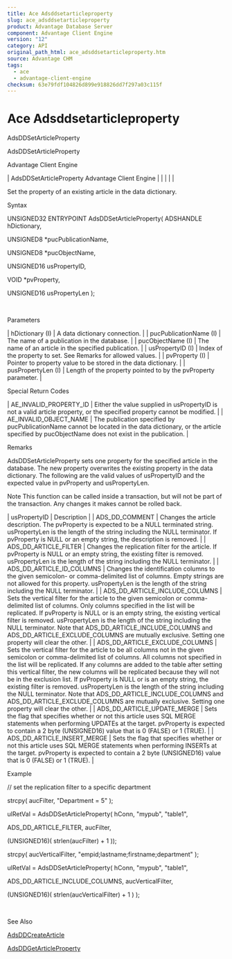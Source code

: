 ```yaml
---
title: Ace Adsddsetarticleproperty
slug: ace_adsddsetarticleproperty
product: Advantage Database Server
component: Advantage Client Engine
version: "12"
category: API
original_path_html: ace_adsddsetarticleproperty.htm
source: Advantage CHM
tags:
  - ace
  - advantage-client-engine
checksum: 63e79fdf104826d899e918826dd7f297a03c115f
---
```


# Ace Adsddsetarticleproperty

AdsDDSetArticleProperty

AdsDDSetArticleProperty

Advantage Client Engine

| AdsDDSetArticleProperty  Advantage Client Engine |  |  |  |  |

Set the property of an existing article in the data dictionary.

Syntax

UNSIGNED32 ENTRYPOINT AdsDDSetArticleProperty( ADSHANDLE hDictionary,

UNSIGNED8 \*pucPublicationName,

UNSIGNED8 \*pucObjectName,

UNSIGNED16 usPropertyID,

VOID \*pvProperty,

UNSIGNED16 usPropertyLen );

 

Parameters

| hDictionary (I) | A data dictionary connection. |
| pucPublicationName (I) | The name of a publication in the database. |
| pucObjectName (I) | The name of an article in the specified publication. |
| usPropertyID (I) | Index of the property to set. See Remarks for allowed values. |
| pvProperty (I) | Pointer to property value to be stored in the data dictionary. |
| pusPropertyLen (I) | Length of the property pointed to by the pvProperty parameter. |

Special Return Codes

| AE\_INVALID\_PROPERTY\_ID | Either the value supplied in usPropertyID is not a valid article property, or the specified property cannot be modified. |
| AE\_INVALID\_OBJECT\_NAME | The publication specified by pucPublicationName cannot be located in the data dictionary, or the article specified by pucObjectName does not exist in the publication. |

Remarks

AdsDDSetArticleProperty sets one property for the specified article in the database. The new property overwrites the existing property in the data dictionary. The following are the valid values of usPropertyID and the expected value in pvProperty and usPropertyLen.

Note This function can be called inside a transaction, but will not be part of the transaction. Any changes it makes cannot be rolled back.

| usPropertyID | Description |
| ADS\_DD\_COMMENT | Changes the article description. The pvProperty is expected to be a NULL terminated string. usPropertyLen is the length of the string including the NULL terminator. If pvProperty is NULL or an empty string, the description is removed. |
| ADS\_DD\_ARTICLE\_FILTER | Changes the replication filter for the article. If pvProperty is NULL or an empty string, the existing filter is removed. usPropertyLen is the length of the string including the NULL terminator. |
| ADS\_DD\_ARTICLE\_ID\_COLUMNS | Changes the identification columns to the given semicolon- or comma-delimited list of columns. Empty strings are not allowed for this property. usPropertyLen is the length of the string including the NULL terminator. |
| ADS\_DD\_ARTICLE\_INCLUDE\_COLUMNS | Sets the vertical filter for the article to the given semicolon or comma-delimited list of columns. Only columns specified in the list will be replicated. If pvProperty is NULL or is an empty string, the existing vertical filter is removed. usPropertyLen is the length of the string including the NULL terminator. Note that ADS\_DD\_ARTICLE\_INCLUDE\_COLUMNS and ADS\_DD\_ARTICLE\_EXCLUDE\_COLUMNS are mutually exclusive. Setting one property will clear the other. |
| ADS\_DD\_ARTICLE\_EXCLUDE\_COLUMNS | Sets the vertical filter for the article to be all columns not in the given semicolon or comma-delimited list of columns. All columns not specified in the list will be replicated. If any columns are added to the table after setting this vertical filter, the new columns will be replicated because they will not be in the exclusion list. If pvProperty is NULL or is an empty string, the existing filter is removed. usPropertyLen is the length of the string including the NULL terminator. Note that ADS\_DD\_ARTICLE\_INCLUDE\_COLUMNS and ADS\_DD\_ARTICLE\_EXCLUDE\_COLUMNS are mutually exclusive. Setting one property will clear the other. |
| ADS\_DD\_ARTICLE\_UPDATE\_MERGE | Sets the flag that specifies whether or not this article uses SQL MERGE statements when performing UPDATEs at the target. pvProperty is expected to contain a 2 byte (UNSIGNED16) value that is 0 (FALSE) or 1 (TRUE). |
| ADS\_DD\_ARTICLE\_INSERT\_MERGE | Sets the flag that specifies whether or not this article uses SQL MERGE statements when performing INSERTs at the target. pvProperty is expected to contain a 2 byte (UNSIGNED16) value that is 0 (FALSE) or 1 (TRUE). |

Example

// set the replication filter to a specific department

strcpy( aucFilter, "Department = 5" );

ulRetVal = AdsDDSetArticleProperty( hConn, "mypub", "table1",

ADS\_DD\_ARTICLE\_FILTER, aucFilter,

(UNSIGNED16)( strlen(aucFilter) + 1 ));

strcpy( aucVerticalFilter, "empid;lastname;firstname;department" );

ulRetVal = AdsDDSetArticleProperty( hConn, "mypub", "table1",

ADS\_DD\_ARTICLE\_INCLUDE\_COLUMNS, aucVerticalFilter,

(UNSIGNED16)( strlen(aucVerticalFilter) + 1 ) );

 

See Also

[AdsDDCreateArticle](ace_adsddcreatearticle.md)

[AdsDDGetArticleProperty](ace_adsddgetarticleproperty.md)

